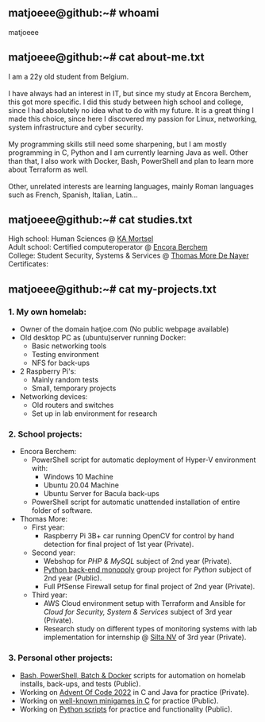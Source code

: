 ## matjoeee@github:~# whoami
matjoeee

## matjoeee@github:~# cat about-me.txt
I am a 22y old student from Belgium. <br><br>
I have always had an interest in IT, but since my study at Encora Berchem, this got more specific. I did this study between high school and college, since I had absolutely no idea what to do with my future. It is a great thing I made this choice, since here I discovered my passion for Linux, networking, system infrastructure and cyber security. <br><br>
My programming skills still need some sharpening, but I am mostly programming in C, Python and I am currently learning Java as well. Other than that, I also work with Docker, Bash, PowerShell and plan to learn more about Terraform as well.<br><br>
Other, unrelated interests are learning languages, mainly Roman languages such as French, Spanish, Italian, Latin...

## matjoeee@github:~# cat studies.txt
High school: Human Sciences @ [KA Mortsel](https://www.kamortsel.be/) <br>
Adult school: Certified computeroperator @ [Encora Berchem](https://cvoencora.stedelijkonderwijs.be/) <br>
College: Student Security, Systems & Services @ [Thomas More De Nayer](https://thomasmore.be/nl/campus-de-nayer) <br>
Certificates:

## matjoeee@github:~# cat my-projects.txt
### 1. My own homelab:
- Owner of the domain hatjoe.com (No public webpage available)
- Old desktop PC as (ubuntu)server running Docker:
  - Basic networking tools
  - Testing environment
  - NFS for back-ups
- 2 Raspberry Pi's:
  - Mainly random tests
  - Small, temporary projects
- Networking devices:
  - Old routers and switches
  - Set up in lab environment for research <br>
### 2. School projects:
- Encora Berchem:
  - PowerShell script for automatic deployment of Hyper-V environment with:
    - Windows 10 Machine
    - Ubuntu 20.04 Machine
    - Ubuntu Server for Bacula back-ups
  - PowerShell script for automatic unattended installation of entire folder of software.
- Thomas More:
  - First year:
    - Raspberry Pi 3B+ car running OpenCV for control by hand detection for final project of 1st year (Private).
  - Second year:
    - Webshop for *PHP & MySQL* subject of 2nd year (Private).
    - [Python back-end monopoly](https://github.com/Python-Project-Thomas-More-year-2/backend-flask-Python-Project-Thomas-More-year-2) group project for *Python* subject of 2nd year (Public). 
    - Full PfSense Firewall setup for final project of 2nd year (Private).
  - Third year:
    - AWS Cloud environment setup with Terraform and Ansible for *Cloud for Security, System & Services* subject of 3rd year (Private).
    - Research study on different types of monitoring systems with lab implementation for internship @ [Silta NV](https://silta-ict.be/) of 3rd year (Private). <br>
### 3. Personal other projects:
- [Bash, PowerShell, Batch & Docker](https://github.com/matjoeee/Scripting) scripts for automation on homelab installs, back-ups, and tests (Public).
- Working on [Advent Of Code 2022](https://adventofcode.com/2022) in C and Java for practice (Private).
- Working on [well-known minigames in C](https://github.com/matjoeee/C-Minigames) for practice (Public).
- Working on [Python scripts](https://github.com/matjoeee/Python-Scripts) for practice and functionality (Public).
